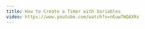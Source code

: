 ```yaml
---
title: How to Create a Timer with Variables
video: https://www.youtube.com/watch?v=nGuw7WQAXRs
---
```

